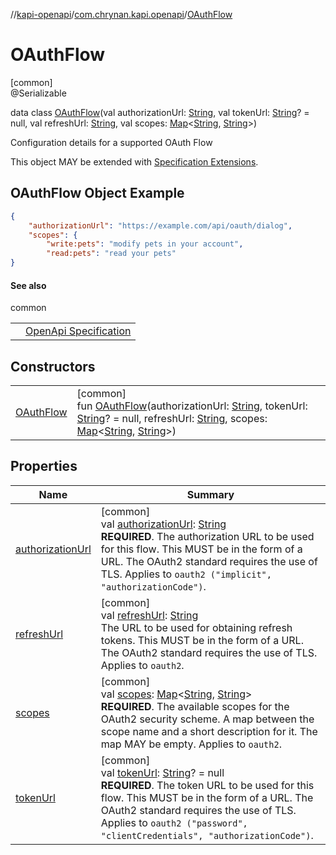 //[kapi-openapi](../../../index.md)/[com.chrynan.kapi.openapi](../index.md)/[OAuthFlow](index.md)

# OAuthFlow

[common]\
@Serializable

data class [OAuthFlow](index.md)(val authorizationUrl: [String](https://kotlinlang.org/api/latest/jvm/stdlib/kotlin/-string/index.html), val tokenUrl: [String](https://kotlinlang.org/api/latest/jvm/stdlib/kotlin/-string/index.html)? = null, val refreshUrl: [String](https://kotlinlang.org/api/latest/jvm/stdlib/kotlin/-string/index.html), val scopes: [Map](https://kotlinlang.org/api/latest/jvm/stdlib/kotlin.collections/-map/index.html)&lt;[String](https://kotlinlang.org/api/latest/jvm/stdlib/kotlin/-string/index.html), [String](https://kotlinlang.org/api/latest/jvm/stdlib/kotlin/-string/index.html)&gt;)

Configuration details for a supported OAuth Flow

This object MAY be extended with [Specification Extensions](https://spec.openapis.org/oas/v3.1.0#specificationExtensions).

##  OAuthFlow Object Example

```json
{
    "authorizationUrl": "https://example.com/api/oauth/dialog",
    "scopes": {
        "write:pets": "modify pets in your account",
        "read:pets": "read your pets"
}
```

#### See also

common

| | |
|---|---|
|  | [OpenApi Specification](https://spec.openapis.org/oas/v3.1.0#oauth-flow-object) |

## Constructors

| | |
|---|---|
| [OAuthFlow](-o-auth-flow.md) | [common]<br>fun [OAuthFlow](-o-auth-flow.md)(authorizationUrl: [String](https://kotlinlang.org/api/latest/jvm/stdlib/kotlin/-string/index.html), tokenUrl: [String](https://kotlinlang.org/api/latest/jvm/stdlib/kotlin/-string/index.html)? = null, refreshUrl: [String](https://kotlinlang.org/api/latest/jvm/stdlib/kotlin/-string/index.html), scopes: [Map](https://kotlinlang.org/api/latest/jvm/stdlib/kotlin.collections/-map/index.html)&lt;[String](https://kotlinlang.org/api/latest/jvm/stdlib/kotlin/-string/index.html), [String](https://kotlinlang.org/api/latest/jvm/stdlib/kotlin/-string/index.html)&gt;) |

## Properties

| Name | Summary |
|---|---|
| [authorizationUrl](authorization-url.md) | [common]<br>val [authorizationUrl](authorization-url.md): [String](https://kotlinlang.org/api/latest/jvm/stdlib/kotlin/-string/index.html)<br>**REQUIRED**. The authorization URL to be used for this flow. This MUST be in the form of a URL. The OAuth2 standard requires the use of TLS. Applies to `oauth2 ("implicit", "authorizationCode")`. |
| [refreshUrl](refresh-url.md) | [common]<br>val [refreshUrl](refresh-url.md): [String](https://kotlinlang.org/api/latest/jvm/stdlib/kotlin/-string/index.html)<br>The URL to be used for obtaining refresh tokens. This MUST be in the form of a URL. The OAuth2 standard requires the use of TLS. Applies to `oauth2`. |
| [scopes](scopes.md) | [common]<br>val [scopes](scopes.md): [Map](https://kotlinlang.org/api/latest/jvm/stdlib/kotlin.collections/-map/index.html)&lt;[String](https://kotlinlang.org/api/latest/jvm/stdlib/kotlin/-string/index.html), [String](https://kotlinlang.org/api/latest/jvm/stdlib/kotlin/-string/index.html)&gt;<br>**REQUIRED**. The available scopes for the OAuth2 security scheme. A map between the scope name and a short description for it. The map MAY be empty. Applies to `oauth2`. |
| [tokenUrl](token-url.md) | [common]<br>val [tokenUrl](token-url.md): [String](https://kotlinlang.org/api/latest/jvm/stdlib/kotlin/-string/index.html)? = null<br>**REQUIRED**. The token URL to be used for this flow. This MUST be in the form of a URL. The OAuth2 standard requires the use of TLS. Applies to `oauth2 ("password", "clientCredentials", "authorizationCode")`. |
